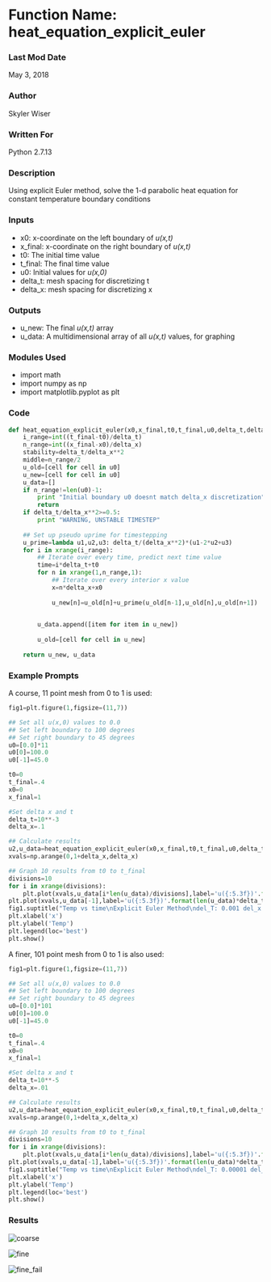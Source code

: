 # Function Name: heat_equation_explicit_euler

### Last Mod Date
May 3, 2018
### Author
Skyler Wiser
### Written For
Python 2.7.13
### Description

Using explicit Euler method, solve the 1-d parabolic heat equation for constant temperature boundary conditions

### Inputs

* x0: x-coordinate on the left boundary of _u(x,t)_
* x_final: x-coordinate on the right boundary of _u(x,t)_
* t0: The initial time value
* t_final: The final time value
* u0: Initial values for _u(x,0)_
* delta_t: mesh spacing for discretizing t
* delta_x: mesh spacing for discretizing x


### Outputs

* u_new: The final _u(x,t)_ array
* u_data: A multidimensional array of all _u(x,t)_ values, for graphing

### Modules Used

* import math
* import numpy as np
* import matplotlib.pyplot as plt


### Code

```python
def heat_equation_explicit_euler(x0,x_final,t0,t_final,u0,delta_t,delta_x):
    i_range=int((t_final-t0)/delta_t)
    n_range=int((x_final-x0)/delta_x)
    stability=delta_t/delta_x**2
    middle=n_range/2
    u_old=[cell for cell in u0]
    u_new=[cell for cell in u0]
    u_data=[]
    if n_range!=len(u0)-1:
        print "Initial boundary u0 doesnt match delta_x discretization"
        return
    if delta_t/delta_x**2>=0.5:
        print "WARNING, UNSTABLE TIMESTEP"
        
    ## Set up pseudo uprime for timestepping
    u_prime=lambda u1,u2,u3: delta_t/(delta_x**2)*(u1-2*u2+u3)
    for i in xrange(i_range):
        ## Iterate over every time, predict next time value
        time=i*delta_t+t0
        for n in xrange(1,n_range,1):
            ## Iterate over every interior x value
            x=n*delta_x+x0
            
            u_new[n]=u_old[n]+u_prime(u_old[n-1],u_old[n],u_old[n+1])
            

        u_data.append([item for item in u_new])
            
        u_old=[cell for cell in u_new]
        
    return u_new, u_data
```


### Example Prompts

A course, 11 point mesh from 0 to 1 is used:

```python
fig1=plt.figure(1,figsize=(11,7))

## Set all u(x,0) values to 0.0
## Set left boundary to 100 degrees
## Set right boundary to 45 degrees
u0=[0.0]*11
u0[0]=100.0
u0[-1]=45.0

t0=0
t_final=.4
x0=0
x_final=1

#Set delta x and t
delta_t=10**-3
delta_x=.1

## Calculate results
u2,u_data=heat_equation_explicit_euler(x0,x_final,t0,t_final,u0,delta_t,delta_x)
xvals=np.arange(0,1+delta_x,delta_x)

## Graph 10 results from t0 to t_final
divisions=10
for i in xrange(divisions):
    plt.plot(xvals,u_data[i*len(u_data)/divisions],label='u({:5.3f})'.format(i*len(u_data)/divisions*delta_t))
plt.plot(xvals,u_data[-1],label='u({:5.3f})'.format(len(u_data)*delta_t))
fig1.suptitle("Temp vs time\nExplicit Euler Method\ndel_T: 0.001 del_x: 0.1")
plt.xlabel('x')
plt.ylabel('Temp')
plt.legend(loc='best')
plt.show()
```

A finer, 101 point mesh from 0 to 1 is also used:

```python
fig1=plt.figure(1,figsize=(11,7))

## Set all u(x,0) values to 0.0
## Set left boundary to 100 degrees
## Set right boundary to 45 degrees
u0=[0.0]*101
u0[0]=100.0
u0[-1]=45.0

t0=0
t_final=.4
x0=0
x_final=1

#Set delta x and t
delta_t=10**-5
delta_x=.01

## Calculate results
u2,u_data=heat_equation_explicit_euler(x0,x_final,t0,t_final,u0,delta_t,delta_x)
xvals=np.arange(0,1+delta_x,delta_x)

## Graph 10 results from t0 to t_final
divisions=10
for i in xrange(divisions):
    plt.plot(xvals,u_data[i*len(u_data)/divisions],label='u({:5.3f})'.format(i*len(u_data)/divisions*delta_t))
plt.plot(xvals,u_data[-1],label='u({:5.3f})'.format(len(u_data)*delta_t))
fig1.suptitle("Temp vs time\nExplicit Euler Method\ndel_T: 0.00001 del_x: 0.01")
plt.xlabel('x')
plt.ylabel('Temp')
plt.legend(loc='best')
plt.show()
```

### Results

![coarse](https://swiser.github.io/MATH5620/HW7/explicit_euler_coarse.png)

![fine](https://swiser.github.io/MATH5620/HW7/explicit_euler_fine.png)

![fine_fail](https://swiser.github.io/MATH5620/HW7/explicit_euler_fine_fail.png)




